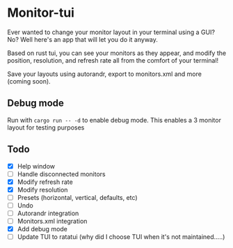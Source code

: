 # Monitor-tui

Ever wanted to change your monitor layout in your terminal using a GUI?
No? Well here's an app that will let you do it anyway.

Based on rust tui, you can see your monitors as they appear, and modify
the position, resolution, and refresh rate all from the comfort of your
terminal!

Save your layouts using autorandr, export to monitors.xml and more (coming
soon).

## Debug mode
Run with `cargo run -- -d` to enable debug mode. This enables a 3 monitor
layout for testing purposes

## Todo
- [x] Help window
- [ ] Handle disconnected monitors
- [x] Modify refresh rate
- [x] Modify resolution
- [ ] Presets (horizontal, vertical, defaults, etc)
- [ ] Undo
- [ ] Autorandr integration
- [ ] Monitors.xml integration
- [x] Add debug mode
- [ ] Update TUI to ratatui (why did I choose TUI when it's not
      maintained.....)
